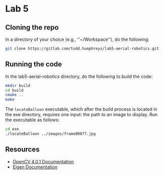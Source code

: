 # Lab 5

## Cloning the repo
In a directory of your choice (e.g., ''~/Workspace''), do the following:
```bash
git clone https://gitlab.com/todd.humphreys/lab5-aerial-robotics.git
```

## Running the code
In the lab5-aerial-robotics directory, do the following to build the code:
```bash
mkdir build
cd build
cmake ..
make
```

The `locateBalloon` executable, which after the build process is located in the exe directory, 
requires one input: the path to an image to display.  Run the executable
as follows:
```bash
cd exe
./locateBalloon ../images/frame00077.jpg
```

## Resources
- [OpenCV 4.0.1 Documentation](https://docs.opencv.org/4.0.1/)
- [Eigen Documentation](http://eigen.tuxfamily.org/dox/)
